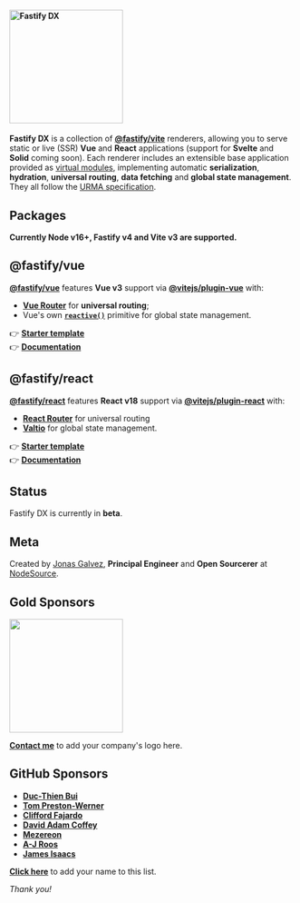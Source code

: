 
#### <img width="200px" alt="Fastify DX" src="https://user-images.githubusercontent.com/12291/163095704-d1bd8541-ecde-4707-8068-17d2fd725c01.svg">

**Fastify DX** is a collection of [**@fastify/vite**](https://fastify-vite.dev) renderers, allowing you to serve static or live (SSR) **Vue** and **React** applications (support for **Svelte** and **Solid** coming soon). Each renderer includes an extensible base application provided as [virtual modules](https://hire.jonasgalvez.com.br/2022/jun/10/virtual-modules-for-fun-and-profit/), implementing automatic **serialization**, **hydration**, **universal routing**, **data fetching** and **global state management**. They all follow the [URMA specification](https://github.com/fastify/fastify-dx/blob/main/URMA.md).

## Packages

**Currently Node v16+, Fastify v4 and Vite v3 are supported.**
 
## @fastify/vue

[**@fastify/vue**](https://github.com/fastify/fastify-dx/tree/main/packages/fastify-vue) features **Vue v3** support via [**@vitejs/plugin-vue**](https://github.com/vitejs/vite-plugin-vue) with: 

- [**Vue Router**](https://github.com/vuejs/router) for **universal routing**;
- Vue's own [**`reactive()`**](https://vuejs.org/api/reactivity-core.html#reactive) primitive for global state management.

👉 [**Starter template**](https://github.com/fastify/fastify-dx/tree/main/starters/vue)<br>
👉 [**Documentation**](https://github.com/fastify/fastify-dx/tree/main/packages/fastify-vue)

## @fastify/react

[**@fastify/react**](https://github.com/fastify/fastify-dx/tree/main/packages/fastify-react) features **React v18** support via [**@vitejs/plugin-react**](https://github.com/vitejs/vite-plugin-react) with: 

- [**React Router**](https://github.com/remix-run/react-router) for universal routing 
- [**Valtio**](https://github.com/pmndrs/valtio) for global state management. 

👉 [**Starter template**](https://github.com/fastify/fastify-dx/tree/main/starters/react)<br>
👉 [**Documentation**](https://github.com/fastify/fastify-dx/tree/main/packages/fastify-react)

## Status

Fastify DX is currently in **beta**.

## Meta

Created by [Jonas Galvez](https://github.com/sponsors/galvez), **Principal Engineer** and **Open Sourcerer** at [NodeSource](https://nodesource.com).

## Gold Sponsors

<a href="https://nodesource.com"><img width="200px" src="https://user-images.githubusercontent.com/12291/206885948-3fa742a2-1057-4db2-8648-46f5cb673461.svg"></a>

[**Contact me**](mailto:jonasgalvez@gmail.com) to add your company's logo here.

## GitHub Sponsors

- [**Duc-Thien Bui**](https://github.com/aecea)
- [**Tom Preston-Werner**](https://github.com/mojombo) 
- [**Clifford Fajardo**](https://github.com/cliffordfajardo)
- [**David Adam Coffey**](https://github.com/dacoffey)
- [**Mezereon**](https://github.com/mezereon-co)
- [**A-J Roos**](https://github.com/Asjas)
- [**James Isaacs**](https://github.com/jamesisaacs2)

[**Click here**](https://github.com/sponsors/galvez) to add your name to this list.

_Thank you!_
